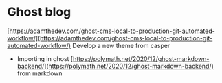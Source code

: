 # Ghost blog

[https://adamthedev.com/ghost-cms-local-to-production-git-automated-workflow/](https://adamthedev.com/ghost-cms-local-to-production-git-automated-workflow/) Develop a new theme from casper



* Importing in ghost [https://polymath.net/2020/12/ghost-markdown-backend/](https://polymath.net/2020/12/ghost-markdown-backend/) from markdown

